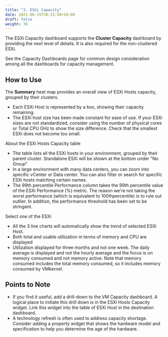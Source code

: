 ```yaml
---
title: "3. ESXi Capacity"
date: 2021-06-15T20:31:50+10:00
draft: false
weight: 30
---
```


The ESXi Capacity dashboard supports the **Cluster Capacity** dashboard by providing the next level of details. It is also required for the non-clustered ESXi. 

See the Capacity Dashboards page for common design consideration among all the dashboards for capacity management. 

## How to Use

The **Summary** heat map provides an overall view of ESXi Hosts capacity, grouped by their clusters. 
 
- Each ESXi Host is represented by a box, showing their capacity remaining. 
- The ESXi host size has been made constant for ease of use. If your ESXi sizes are not standardized, consider using the number of physical cores or Total CPU GHz to show the size difference. Check that the smallest ESXi does not become too small.

About the ESXi Hosts Capacity table 
- The table lists all the ESXi hosts in your environment, grouped by their parent cluster. Standalone ESXi will be shown at the bottom under "No Group" 
- In a large environment with many data centers, you can zoom into specific vCenter or Data center. You can also filter or search for specific ESXi hosts matching certain names. 
- The 99th percentile Performance column takes the 99th percentile value of the ESXi Performance (%) metric. The reason we're not taking the worst performance (which is equivalent to 100thpercentile) is to rule out outlier. In addition, the performance threshold has been set to be stringent.

Select one of the ESXi
- All the 3 line charts will automatically show the trend of selected ESXi Host. 
- Both total and usable utilization in terms of memory and CPU are displayed
- Utilization displayed for three months and not one week. The daily average is displayed and not the hourly average and the focus is on memory consumed and not memory active. Note that memory consumed includes the total memory consumed, so it includes memory consumed by VMkernel.

## Points to Note
- If you find it useful, add a drill-down to the VM Capacity dashboard. A logical place to initiate this drill down is in the ESXi Hosts Capacity widget. Link this widget into the table of ESXi Host in the destination dashboard. 
- A technology refresh is often used to address capacity shortage. Consider adding a property widget that shows the hardware model and specification to help you determine the age of the hardware. 
